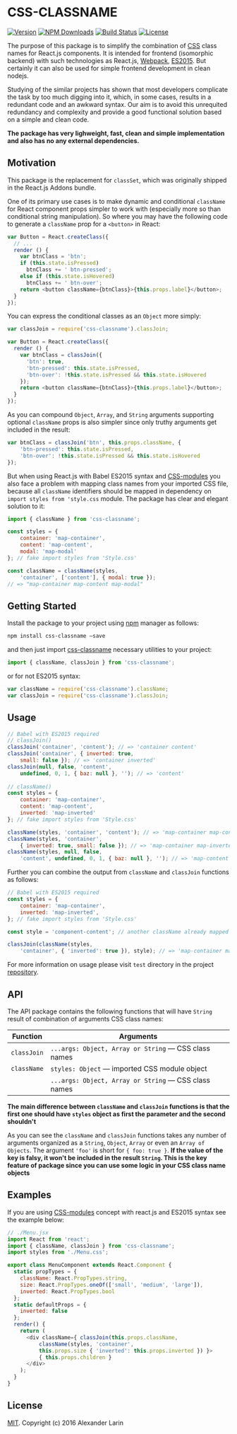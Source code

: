 # CSS-CLASSNAME

[![Version](http://img.shields.io/npm/v/css-classname.svg)](https://www.npmjs.org/package/css-classname)
[![NPM Downloads](https://img.shields.io/npm/dm/css-classname.svg)](https://npmjs.org/package/css-classname)
[![Build Status](https://travis-ci.org/alexanderlarin/css-classname.svg?branch=master)](https://travis-ci.org/alexanderlarin/css-classname)
[![License](https://img.shields.io/npm/l/css-classname.svg)](https://npmjs.org/package/css-classname)

The purpose of this package is to simplify the combination of [CSS](https://github.com/css-modules/css-modules) class names for React.js components. It is intended for frontend (isomorphic backend) with such technologies as React.js, [Webpack](https://webpack.github.io/), [ES2015](https://babeljs.io/docs/learn-es2015/). But certainly it can also be used for simple frontend development in clean nodejs.

Studying of the similar projects has shown that most developers complicate the task by too much digging into it, which, in some cases, results in a redundant code and an awkward syntax. Our aim is to avoid this unrequited redundancy and complexity and provide a good functional solution based on a simple and clean code.

**The package has very lighweight, fast, clean and simple implementation and also has no any external dependencies.**

## Motivation
This package is the replacement for `classSet`, which was originally shipped in the React.js Addons bundle.

One of its primary use cases is to make dynamic and conditional `className` for React component props simpler to work with (especially more so than conditional string manipulation). So where you may have the following code to generate a `className` prop for a `<button>` in React:

```js
var Button = React.createClass({
  // ...
  render () {
    var btnClass = 'btn';
    if (this.state.isPressed)
      btnClass += ' btn-pressed';
    else if (this.state.isHovered)
      btnClass += ' btn-over';
    return <button className={btnClass}>{this.props.label}</button>;
  }
});
```

You can express the conditional classes as an `Object` more simply:
```js
var classJoin = require('css-classname').classJoin;

var Button = React.createClass({
  render () {
    var btnClass = classJoin({
      'btn': true,
      'btn-pressed': this.state.isPressed,
      'btn-over': !this.state.isPressed && this.state.isHovered
    });
    return <button className={btnClass}>{this.props.label}</button>;
  }
});
```

As you can compound `Object`, `Array`, and `String` arguments supporting optional `className` props is also simpler since only truthy arguments get included in the result:

```js
var btnClass = classJoin('btn', this.props.className, {
	'btn-pressed': this.state.isPressed,
	'btn-over': !this.state.isPressed && this.state.isHovered
});
```

But when using React.js with Babel ES2015 syntax and [CSS-modules](https://github.com/css-modules/css-modules) you also face a problem with mapping class names from your imported CSS file, because all `className` identifiers should be mapped in dependency on `import styles from 'style.css` module. The package has clear and elegant solution to it:
```javascript
import { className } from 'css-classname';

const styles = {
	container: 'map-container',
	content: 'map-content',
	modal: 'map-modal'
}; // fake import styles from 'Style.css'

const className = className(styles, 
	'container', ['content'], { modal: true });
// => "map-container map-content map-modal"
```

## Getting Started
Install the package to your project using [npm](https://www.npmjs.com) manager as follows:
```sh
npm install css-classname —save
```
and then just import [css-classname](https://www.npmjs.com/css-classname) necessary utilities to your project:
```javascript
import { className, classJoin } from 'css-classname';
```
or for not ES2015 syntax:
```javascript
var className = require('css-classname').className;
var classJoin = require('css-classname').classJoin;
```

## Usage
```javascript
// Babel with ES2015 required
// classJoin()
classJoin('container', 'content'); // => 'container content'
classJoin('container', { inverted: true, 
	small: false }); // => 'container inverted'
classJoin(null, false, 'content', 
	undefined, 0, 1, { baz: null }, ''); // => 'content'
    
// className()
const styles = {
	container: 'map-container',
    content: 'map-content',
	inverted: 'map-inverted'
}; // fake import styles from 'Style.css'

className(styles, 'container', 'content'); // => 'map-container map-content'
className(styles, 'container', 
	{ inverted: true, small: false }); // => 'map-container map-inverted'
className(styles, null, false, 
	'content', undefined, 0, 1, { baz: null }, ''); // => 'map-content'
```

Further you can combine the output from `className` and `classJoin` functions as follows:

```javascript
// Babel with ES2015 required
const styles = {
	container: 'map-container',
	inverted: 'map-inverted',
}; // fake import styles from 'Style.css'

const style = 'component-content'; // another className already mapped with another .css file

classJoin(className(styles, 
	'container', { 'inverted': true }), style); // => 'map-container map-content component-content'
```
For more information on usage please visit `test` directory in the project [repository](https://github.com/alexanderlarin/css-classname).

## API
The API package contains the following functions that will have `String` result of combination of arguments CSS class names:

|Function |Arguments |
|-----------|------------------------------------------------------------------|
|`classJoin`|`...args: Object, Array or String` &mdash; CSS class names |
|`className`|`styles: Object` &mdash; imported CSS module object
|           |`...args: Object, Array or String` &mdash; CSS class names |

**The main difference between `className` and `classJoin` functions is that the first one should have `styles` object as first the parameter and the second shouldn't**

As you can see the `className` and `classJoin` functions takes any number of arguments organized as a `String`, `Object`, `Array` or even an `Array of Objects`.
The argument `'foo'` is short for `{
foo: true }`. **If the value of the key is falsy, it won't be included in the result `String`. This is the key feature of package since you can use some logic in your CSS class name objects**

## Examples
If you are using [CSS-modules](https://github.com/css-modules/css-modules) concept with react.js and ES2015 syntax see the example below:
```javascript
// ./Menu.jsx
import React from 'react';
import { className, classJoin } from 'css-classname';
import styles from './Menu.css';

export class MenuComponent extends React.Component {
  static propTypes = {
    className: React.PropTypes.string,
    size: React.PropTypes.oneOf(['small', 'medium', 'large']),
    inverted: React.PropTypes.bool
  };
  static defaultProps = {
  	inverted: false
  };
  render() {
    return (
      <div className={ classJoin(this.props.className, 
          className(styles, 'container', 
          this.props.size { 'inverted': this.props.inverted }) }>
          { this.props.children }
      </div>
    );
  }
}
```

## License
[MIT](LICENSE). Copyright (c) 2016 Alexander Larin